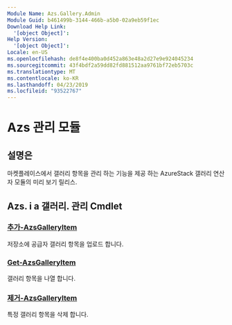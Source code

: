 ```yaml
---
Module Name: Azs.Gallery.Admin
Module Guid: b461499b-3144-466b-a5b0-02a9eb59f1ec
Download Help Link:
  '[object Object]': 
Help Version:
  '[object Object]': 
Locale: en-US
ms.openlocfilehash: de8f4e400ba0d452a863e48a2d27e9e924045234
ms.sourcegitcommit: 43f4bdf2a59dd82fd881512aa9761bf72eb5703c
ms.translationtype: MT
ms.contentlocale: ko-KR
ms.lasthandoff: 04/23/2019
ms.locfileid: "93522767"
---
```

# Azs 관리 모듈
## 설명은
마켓플레이스에서 갤러리 항목을 관리 하는 기능을 제공 하는 AzureStack 갤러리 연산자 모듈의 미리 보기 릴리스.

## Azs. i a 갤러리. 관리 Cmdlet
### [추가-AzsGalleryItem](Add-AzsGalleryItem.md)
저장소에 공급자 갤러리 항목을 업로드 합니다.

### [Get-AzsGalleryItem](Get-AzsGalleryItem.md)
갤러리 항목을 나열 합니다.

### [제거-AzsGalleryItem](Remove-AzsGalleryItem.md)
특정 갤러리 항목을 삭제 합니다.

